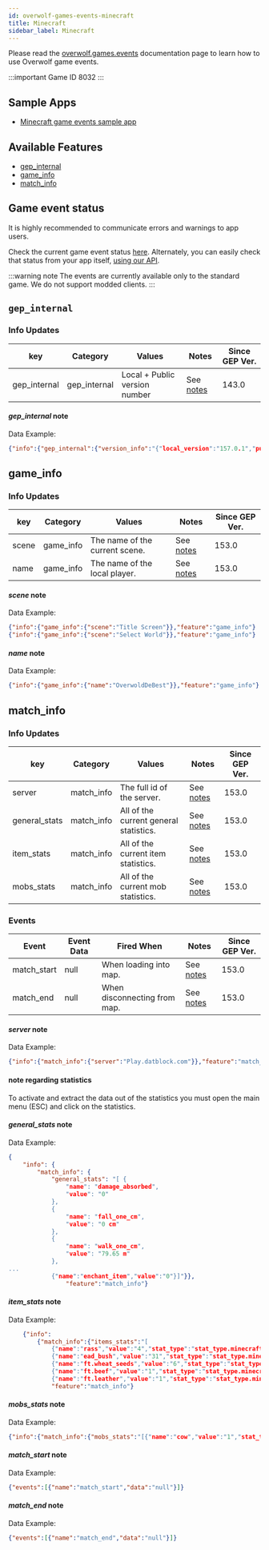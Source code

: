 ```yaml
---
id: overwolf-games-events-minecraft
title: Minecraft
sidebar_label: Minecraft
---
```


Please read the [overwolf.games.events](overwolf-games-events) documentation page to learn how to use Overwolf game events.

:::important Game ID
8032
:::

## Sample Apps
* [Minecraft game events sample app](https://github.com/overwolf/events-sample-apps)

## Available Features

* [gep_internal](#gep_internal)
* [game_info](#game_info)
* [match_info](#match_info)

## Game event status

It is highly recommended to communicate errors and warnings to app users. 

Check the current game event status [here](../status/all). Alternately, you can easily check that status from your app itself, [using our API](../topics/howto-check-events-status-from-app).

:::warning note
The events are currently available only to the standard game. We do not support modded  clients.
:::

## `gep_internal`

### Info Updates

key          | Category    | Values                    | Notes                 | Since GEP Ver. |
------------ | ------------| ------------------------- | --------------------- | ------------- | 
gep_internal | gep_internal| Local + Public version number|See [notes](#gep_internal-note)|   143.0       |

#### *gep_internal* note

Data Example:

```json
{"info":{"gep_internal":{"version_info":"{"local_version":"157.0.1","public_version":"157.0.1","is_updated":true}"}},"feature":"gep_internal"}
```

## game_info

### Info Updates

key          | Category    | Values                    | Notes                 | Since GEP Ver. |
------------ | ------------| ------------------------- | --------------------- | ------------- | 
scene        | game_info   | The name of the current scene. |See [notes](#scene-note)|   153.0       |
name         | game_info   | The name of the local player. |See [notes](#name-note)|   153.0       |

#### *scene* note

Data Example:

```json
{"info":{"game_info":{"scene":"Title Screen"}},"feature":"game_info"}
{"info":{"game_info":{"scene":"Select World"}},"feature":"game_info"}
```

#### *name* note

Data Example:

```json
{"info":{"game_info":{"name":"OverwoldDeBest"}},"feature":"game_info"}
```

## match_info

### Info Updates

key          | Category    | Values                    | Notes                 | Since GEP Ver. |
------------ | ------------| ------------------------- | --------------------- | ------------- | 
server       | match_info  | The full id of the server. |See [notes](#server-note)|   153.0       |
general_stats| match_info  | All of the current general statistics. |See [notes](#general_stats-note)|   153.0       |
item_stats   | match_info  | All of the current item statistics. |See [notes](#item_stats-note)|   153.0       |
mobs_stats   | match_info  | All of the current mob statistics. |See [notes](#mobs_stats-note)|   153.0       |

### Events

Event        | Event Data        | Fired When        | Notes              | Since GEP Ver. |
-------------| ------------------| ----------------- | ------------------ | ---------------|
match_start  | null              | When loading into map.|See [notes](#match_start-note)|   153.0  |
match_end    | null              | When disconnecting from map.|See [notes](#match_end-note)|   153.0  |

#### *server* note

Data Example:

```json
{"info":{"match_info":{"server":"Play.datblock.com"}},"feature":"match_info"}
```

#### note regarding statistics

To activate and extract the data out of the statistics you must open the main menu (ESC) and click on the statistics.

#### *general_stats* note

Data Example:

```json
{
    "info": {
        "match_info": {
            "general_stats": "[ {
                "name": "damage_absorbed",
                "value": "0"
            },
            {
                "name": "fall_one_cm",
                "value": "0 cm"
            },
            {
                "name": "walk_one_cm",
                "value": "79.65 m"
            },
...
            {"name":"enchant_item","value":"0"}]"}},
                "feature":"match_info"}
```

#### *item_stats* note

Data Example:

```json
    {"info":
        {"match_info":{"items_stats":"[
            {"name":"rass","value":"4","stat_type":"stat_type.minecraft.mined"},
            {"name":"ead_bush","value":"31","stat_type":"stat_type.minecraft.mined"},
            {"name":"ft.wheat_seeds","value":"6","stat_type":"stat_type.minecraft.picked_up"},
            {"name":"ft.beef","value":"1","stat_type":"stat_type.minecraft.picked_up"},
            {"name":"ft.leather","value":"1","stat_type":"stat_type.minecraft.picked_up"}]"}},
            "feature":"match_info"}
```

#### *mobs_stats* note

Data Example:

```json
{"info":{"match_info":{"mobs_stats":"[{"name":"cow","value":"1","stat_type":"stat_type.minecraft.killed"}]"}},"feature":"match_info"}
```

#### *match_start* note

Data Example:

```json
{"events":[{"name":"match_start","data":"null"}]}

```

#### *match_end* note

Data Example:

```json
{"events":[{"name":"match_end","data":"null"}]}
```
